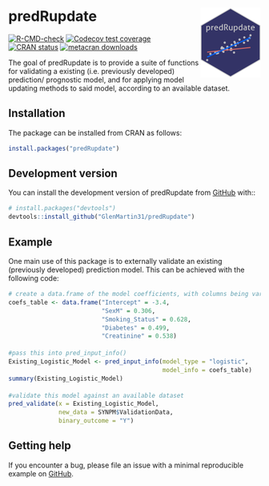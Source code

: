 
<!-- README.md is generated from README.Rmd. Please edit that file -->

# predRupdate <a href="https://glenmartin31.github.io/predRupdate/"><img src="man/figures/logo.png" align="right" height="139" /></a>

<!-- badges: start -->

[![R-CMD-check](https://github.com/GlenMartin31/predRupdate/actions/workflows/R-CMD-check.yaml/badge.svg)](https://github.com/GlenMartin31/predRupdate/actions/workflows/R-CMD-check.yaml)
[![Codecov test
coverage](https://codecov.io/gh/GlenMartin31/predRupdate/branch/master/graph/badge.svg)](https://app.codecov.io/gh/GlenMartin31/predRupdate?branch=master)
[![CRAN
status](https://www.r-pkg.org/badges/version/predRupdate)](https://CRAN.R-project.org/package=predRupdate)
[![metacran
downloads](https://cranlogs.r-pkg.org/badges/grand-total/predRupdate)](https://cran.r-project.org/package=predRupdate)
<!-- badges: end -->

The goal of predRupdate is to provide a suite of functions for
validating a existing (i.e. previously developed) prediction/ prognostic
model, and for applying model updating methods to said model, according
to an available dataset.

## Installation

The package can be installed from CRAN as follows:

``` r
install.packages("predRupdate")
```

## Development version

You can install the development version of predRupdate from
[GitHub](https://github.com/) with::

``` r
# install.packages("devtools")
devtools::install_github("GlenMartin31/predRupdate")
```

## Example

One main use of this package is to externally validate an existing
(previously developed) prediction model. This can be achieved with the
following code:

``` r
# create a data.frame of the model coefficients, with columns being variables
coefs_table <- data.frame("Intercept" = -3.4,
                          "SexM" = 0.306,
                          "Smoking_Status" = 0.628,
                          "Diabetes" = 0.499,
                          "Creatinine" = 0.538)

#pass this into pred_input_info()
Existing_Logistic_Model <- pred_input_info(model_type = "logistic",
                                           model_info = coefs_table)
summary(Existing_Logistic_Model)

#validate this model against an available dataset
pred_validate(x = Existing_Logistic_Model,
              new_data = SYNPM$ValidationData,
              binary_outcome = "Y")
```

## Getting help

If you encounter a bug, please file an issue with a minimal reproducible
example on [GitHub](https://github.com/GlenMartin31/predRupdate).
